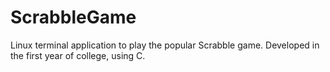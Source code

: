 # ScrabbleGame

Linux terminal application to play the popular Scrabble game. Developed in the first year of college, using C.
